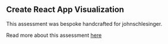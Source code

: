 ## Create React App Visualization

This assessment was bespoke handcrafted for johnschlesinger.

Read more about this assessment [here](https://react.eogresources.com)
